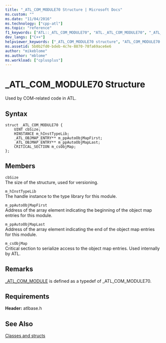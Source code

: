 ```yaml
---
title: "_ATL_COM_MODULE70 Structure | Microsoft Docs"
ms.custom: ""
ms.date: "11/04/2016"
ms.technology: ["cpp-atl"]
ms.topic: "reference"
f1_keywords: ["ATL::_ATL_COM_MODULE70", "ATL._ATL_COM_MODULE70", "_ATL_COM_MODULE70"]
dev_langs: ["C++"]
helpviewer_keywords: ["_ATL_COM_MODULE70 structure", "ATL_COM_MODULE70 structure"]
ms.assetid: 5b0b2fd0-bdeb-4c7e-8870-78fa69ace6e6
author: "mikeblome"
ms.author: "mblome"
ms.workload: ["cplusplus"]
---
```

# _ATL_COM_MODULE70 Structure

Used by COM-related code in ATL.

## Syntax

```
struct _ATL_COM_MODULE70 {
    UINT cbSize;
    HINSTANCE m_hInstTypeLib;
    _ATL_OBJMAP_ENTRY** m_ppAutoObjMapFirst;
    _ATL_OBJMAP_ENTRY** m_ppAutoObjMapLast;
    CRITICAL_SECTION m_csObjMap;
};
```

## Members

`cbSize`  
The size of the structure, used for versioning.

`m_hInstTypeLib`  
The handle instance to the type library for this module.

`m_ppAutoObjMapFirst`  
Address of the array element indicating the beginning of the object map entries for this module.

`m_ppAutoObjMapLast`  
Address of the array element indicating the end of the object map entries for this module.

`m_csObjMap`  
Critical section to serialize access to the object map entries. Used internally by ATL.

## Remarks

[_ATL_COM_MODULE](atl-typedefs.md#_atl_com_module) is defined as a typedef of _ATL_COM_MODULE70.

## Requirements

**Header:** atlbase.h

## See Also

[Classes and structs](../../atl/reference/atl-classes.md)

